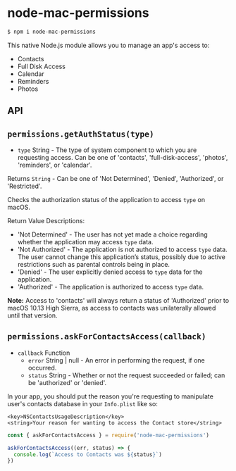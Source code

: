 # node-mac-permissions

```js
$ npm i node-mac-permissions
```

This native Node.js module allows you to manage an app's access to:

* Contacts
* Full Disk Access
* Calendar
* Reminders
* Photos

## API

## `permissions.getAuthStatus(type)`

* `type` String - The type of system component to which you are requesting access. Can be one of 'contacts', 'full-disk-access', 'photos', 'reminders', or 'calendar'.

Returns `String` - Can be one of 'Not Determined', 'Denied', 'Authorized', or 'Restricted'.

Checks the authorization status of the application to access `type` on macOS.

Return Value Descriptions: 
* 'Not Determined' - The user has not yet made a choice regarding whether the application may access `type` data.
* 'Not Authorized' - The application is not authorized to access `type` data. The user cannot change this application’s status, possibly due to active restrictions such as parental controls being in place.
* 'Denied' - The user explicitly denied access to `type` data for the application.
* 'Authorized' - The application is authorized to access `type` data.

**Note:** Access to 'contacts' will always return a status of 'Authorized' prior to macOS 10.13 High Sierra, as access to contacts was unilaterally allowed until that version.

## `permissions.askForContactsAccess(callback)`

* `callback` Function
  * `error` String | null - An error in performing the request, if one occurred.
  * `status` String - Whether or not the request succeeded or failed; can be 'authorized' or 'denied'.

In your app, you should put the reason you're requesting to manipulate user's contacts database in your `Info.plist` like so:

```
<key>NSContactsUsageDescription</key>
<string>Your reason for wanting to access the Contact store</string>
```

```js
const { askForContactsAccess } = require('node-mac-permissions')

askForContactsAccess((err, status) => {
  console.log(`Access to Contacts was ${status}`)
})
```
